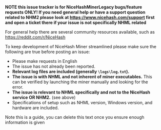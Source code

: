 **NOTE this issue tracker is for NiceHashMinerLegacy bugs/feature requests ONLY! If you need general help or have a support question related to NHM2 please look at https://www.nicehash.com/support first and open a ticket there if your issue is not specifically NHML related**

For general help there are several community resources available, such as https://reddit.com/r/NiceHash

To keep development of NiceHash Miner streamlined please make sure the following are true before posting an issue:

- Please make requests in English
- The issue has not already been reported.
- **Relevant log files are included (generally `\logs\log.txt`).**
- **The issue is with NHML and not inherent of miner executables.** This can be verified by launching the miner manually and looking for the error.
- **The issue is relevant to NHML specifically and not to the NiceHash service OR NHM2.** (see above)
- Specifications of setup such as NHML version, Windows version, and hardware are included.

Note this is a guide, you can delete this text once you ensure enough information is given
